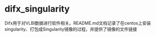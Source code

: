 # difx_singularity
Difx用于对VLBI数据进行软件相关。README.md文档记录了在centos上安装singularity、打包成Singularity镜像的过程，并提供了镜像的文件链接
